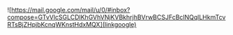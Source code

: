 ![https://mail.google.com/mail/u/0/#inbox?compose=GTvVlcSGLCDlKhGVhVNjKVBkhrjhBVrwBCSJFcBclNQqlLHkmTcvRTsBjZHpjbKcnqWKnstHdxMQX](linkgoogle)
